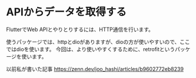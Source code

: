 # APIからデータを取得する
FlutterでWeb APIとやりとりするには、HTTP通信を行います。

使うパッケージでは、httpとdioがありますが、dioの方が使いやすいので、ここではdioを使います。
今回は、より使いやすくするために、retrofitというパッケージを使います。

以前私が書いた記事
https://zenn.dev/joo_hashi/articles/b9602772eb8239